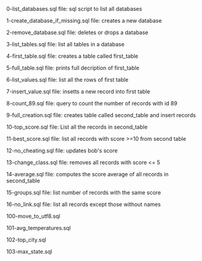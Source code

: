 0-list_databases.sql file: sql script to list all databases

1-create_database_if_missing.sql file: creates a new database

2-remove_database.sql file: deletes or drops a database

3-list_tables.sql file: list all tables in a database

4-first_table.sql file: creates a table called first_table

5-full_table.sql file: prints full decription of first_table

6-list_values.sql file: list all the rows of first table

7-insert_value.sql file: insetts a new record into first table

8-count_89.sql file: query to count the number of records with id 89

9-full_creation.sql file: creates table called second_table and insert records

10-top_score.sql file: List all the records in second_table

11-best_score.sql file: list all records with score >=10 from second table

12-no_cheating.sql file: updates bob's score

13-change_class.sql file: removes all records with score <= 5

14-average.sql file: computes the score average of all records in second_table

15-groups.sql file: list number of records with the same score

16-no_link.sql file: list all records except those without names

100-move_to_utf8.sql

101-avg_temperatures.sql

102-top_city.sql

103-max_state.sql